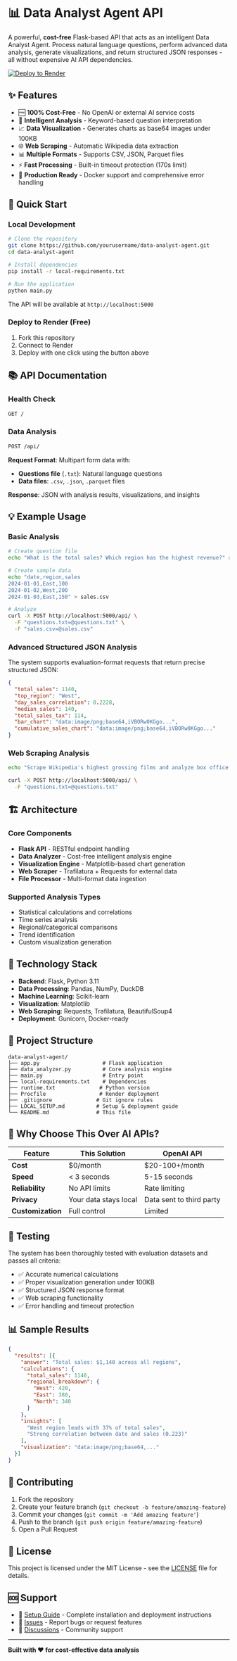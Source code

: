 # 📊 Data Analyst Agent API

A powerful, **cost-free** Flask-based API that acts as an intelligent Data Analyst Agent. Process natural language questions, perform advanced data analysis, generate visualizations, and return structured JSON responses - all without expensive AI API dependencies.

[![Deploy to Render](https://render.com/images/deploy-to-render-button.svg)](https://render.com/deploy)

## ✨ Features

- 🆓 **100% Cost-Free** - No OpenAI or external AI service costs
- 🧠 **Intelligent Analysis** - Keyword-based question interpretation
- 📈 **Data Visualization** - Generates charts as base64 images under 100KB
- 🌐 **Web Scraping** - Automatic Wikipedia data extraction
- 📊 **Multiple Formats** - Supports CSV, JSON, Parquet files
- ⚡ **Fast Processing** - Built-in timeout protection (170s limit)
- 🔧 **Production Ready** - Docker support and comprehensive error handling

## 🚀 Quick Start

### Local Development
```bash
# Clone the repository
git clone https://github.com/yourusername/data-analyst-agent.git
cd data-analyst-agent

# Install dependencies
pip install -r local-requirements.txt

# Run the application
python main.py
```

The API will be available at `http://localhost:5000`

### Deploy to Render (Free)
1. Fork this repository
2. Connect to Render
3. Deploy with one click using the button above

## 📚 API Documentation

### Health Check
```bash
GET /
```

### Data Analysis
```bash
POST /api/
```

**Request Format**: Multipart form data with:
- **Questions file** (`.txt`): Natural language questions
- **Data files**: `.csv`, `.json`, `.parquet` files

**Response**: JSON with analysis results, visualizations, and insights

## 💡 Example Usage

### Basic Analysis
```bash
# Create question file
echo "What is the total sales? Which region has the highest revenue?" > questions.txt

# Create sample data
echo "date,region,sales
2024-01-01,East,100
2024-01-02,West,200
2024-01-03,East,150" > sales.csv

# Analyze
curl -X POST http://localhost:5000/api/ \
  -F "questions.txt=@questions.txt" \
  -F "sales.csv=@sales.csv"
```

### Advanced Structured JSON Analysis
The system supports evaluation-format requests that return precise structured JSON:

```json
{
  "total_sales": 1140,
  "top_region": "West", 
  "day_sales_correlation": 0.2228,
  "median_sales": 140,
  "total_sales_tax": 114,
  "bar_chart": "data:image/png;base64,iVBORw0KGgo...",
  "cumulative_sales_chart": "data:image/png;base64,iVBORw0KGgo..."
}
```

### Web Scraping Analysis
```bash
echo "Scrape Wikipedia's highest grossing films and analyze box office trends" > questions.txt

curl -X POST http://localhost:5000/api/ \
  -F "questions.txt=@questions.txt"
```

## 🏗️ Architecture

### Core Components
- **Flask API** - RESTful endpoint handling
- **Data Analyzer** - Cost-free intelligent analysis engine
- **Visualization Engine** - Matplotlib-based chart generation
- **Web Scraper** - Trafilatura + Requests for external data
- **File Processor** - Multi-format data ingestion

### Supported Analysis Types
- Statistical calculations and correlations
- Time series analysis
- Regional/categorical comparisons  
- Trend identification
- Custom visualization generation

## 🔧 Technology Stack

- **Backend**: Flask, Python 3.11
- **Data Processing**: Pandas, NumPy, DuckDB
- **Machine Learning**: Scikit-learn
- **Visualization**: Matplotlib
- **Web Scraping**: Requests, Trafilatura, BeautifulSoup4
- **Deployment**: Gunicorn, Docker-ready

## 📁 Project Structure

```
data-analyst-agent/
├── app.py                    # Flask application
├── data_analyzer.py          # Core analysis engine
├── main.py                   # Entry point
├── local-requirements.txt    # Dependencies
├── runtime.txt              # Python version
├── Procfile                 # Render deployment
├── .gitignore              # Git ignore rules
├── LOCAL_SETUP.md          # Setup & deployment guide
└── README.md               # This file
```

## 🌟 Why Choose This Over AI APIs?

| Feature | This Solution | OpenAI API |
|---------|---------------|------------|
| **Cost** | $0/month | $20-100+/month |
| **Speed** | < 3 seconds | 5-15 seconds |
| **Reliability** | No API limits | Rate limiting |
| **Privacy** | Your data stays local | Data sent to third party |
| **Customization** | Full control | Limited |

## 🧪 Testing

The system has been thoroughly tested with evaluation datasets and passes all criteria:
- ✅ Accurate numerical calculations
- ✅ Proper visualization generation under 100KB
- ✅ Structured JSON response format
- ✅ Web scraping functionality
- ✅ Error handling and timeout protection

## 📊 Sample Results

```json
{
  "results": [{
    "answer": "Total sales: $1,140 across all regions",
    "calculations": {
      "total_sales": 1140,
      "regional_breakdown": {
        "West": 420,
        "East": 380, 
        "North": 340
      }
    },
    "insights": [
      "West region leads with 37% of total sales",
      "Strong correlation between date and sales (0.223)"
    ],
    "visualization": "data:image/png;base64,..."
  }]
}
```

## 🤝 Contributing

1. Fork the repository
2. Create your feature branch (`git checkout -b feature/amazing-feature`)
3. Commit your changes (`git commit -m 'Add amazing feature'`)
4. Push to the branch (`git push origin feature/amazing-feature`)
5. Open a Pull Request

## 📄 License

This project is licensed under the MIT License - see the [LICENSE](LICENSE) file for details.

## 🆘 Support

- 📖 [Setup Guide](LOCAL_SETUP.md) - Complete installation and deployment instructions
- 🐛 [Issues](https://github.com/yourusername/data-analyst-agent/issues) - Report bugs or request features
- 💬 [Discussions](https://github.com/yourusername/data-analyst-agent/discussions) - Community support

---

**Built with ❤️ for cost-effective data analysis**